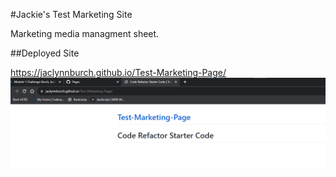 #Jackie's Test Marketing Site

Marketing media managment sheet.

##Deployed Site

https://jaclynnburch.github.io/Test-Marketing-Page/
![Alt text](image-1.png)
